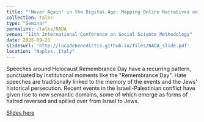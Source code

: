 ```yaml
---
title: "'Never Again' in the Digital Age: Mapping Online Narratives on Jews and Hate Speech through Network Analysis"
collection: talks
type: "Seminar"
permalink: /talks/NADA
venue: "11th International Conference on Social Science Methodology"
date: 2025-09-23
slidesurl: 'http://lucadebenedictis.github.io/files/NADA_slide.pdf'
location: "Naples, Italy"
---
```


Speeches around Holocaust Remembrance Day have a recurring pattern, punctuated by institutional moments like the "Remembrance Day".
Hate speeches are traditionally linked to the memory of the events and the Jews’ historical persecution. Recent events in the Israeli-Palestinian conflict have given rise to new semantic
domains, some of which emerge as forms of hatred reversed and spilled over from Israel to Jews.

[Slides here](http://lucadebenedictis.github.io/files/NADA_Slides.pdf)

